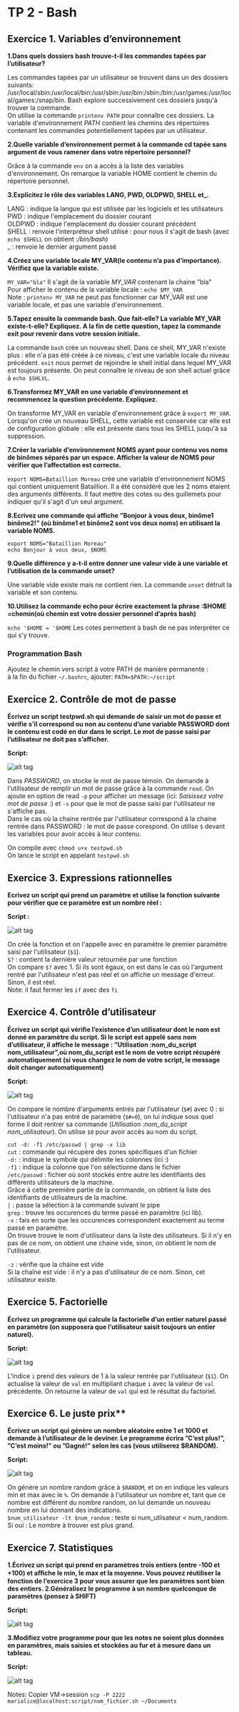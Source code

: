 # TP 2 - Bash

## Exercice 1. Variables d’environnement

**1.Dans quels dossiers bash trouve-t-il les commandes tapées par l’utilisateur?**  

Les commandes tapées par un utilisateur se trouvent dans un des dossiers suivants: /usr/local/sbin:/usr/local/bin:/usr/sbin:/usr/bin:/sbin:/bin:/usr/games:/usr/local/games:/snap/bin. Bash explore successivement ces dossiers jusqu'à trouver la commande.  
On utilise la commande `printenv PATH` pour connaître ces dossiers. La variable d'environnement *PATH* contient les chemins des répertoires contenant les commandes potentiellement tapées par un utilisateur.  

**2.Quelle variable d’environnement permet à la commande cd tapée sans argument de vous ramener dans votre répertoire personnel?**  

Grâce à la commande `env` on a accès à la liste des variables d'environnement. On remarque la variable HOME contient le chemin du répertoire personnel.

**3.Explicitez le rôle des variables LANG, PWD, OLDPWD, SHELL et_.**  

LANG : indique la langue qui est utilisée par les logiciels et les utilisateurs  
PWD : indique l'emplacement du dossier courant  
OLDPWD : indique l'emplacement du dossier courant précédent  
SHELL : renvoie l'interpréteur shell utilisé : pour nous il s'agit de bash (avec `echo $SHELL` on obtient :*/bin/bash*)  
_ : renvoie le dernier argument passé  

**4.Créez une variable locale MY_VAR(le contenu n’a pas d’importance). Vérifiez que la variable existe.**  

`MY_VAR="bla"`  Il s'agit de la variable *MY_VAR* contenant la chaine "bla"  
Pour afficher le contenu de la variable locale : `echo $MY_VAR`  
Note : `printenv MY_VAR` ne peut pas fonctionner car MY_VAR est une variable locale, et pas une variable d'environnement.  

**5.Tapez ensuite la commande bash. Que fait-elle? La variable MY_VAR existe-t-elle? Expliquez. A la fin de cette question, tapez la commande exit pour revenir dans votre session initiale.**  

La commande `bash` crée un nouveau shell. Dans ce shell, MY_VAR n'existe plus : elle n'a pas été créée à ce niveau, c'est une variable locale du niveau précédent. `exit` nous permet de rejoindre le shell initial dans lequel MY_VAR est toujours présente. On peut connaître le niveau de son shell actuel grâce à  `echo $SHLVL`.  

**6.Transformez MY_VAR en une variable d’environnement et recommencez la question précédente. Expliquez.**  

On transforme MY_VAR en variable d'environnement grâce à `export MY_VAR`. Lorsqu'on crée un nouveau SHELL, cette variable est conservée car elle est de configuration globale : elle est présente dans tous les SHELL jusqu'à sa suppression.  

**7.Créer la variable d’environnement NOMS ayant pour contenu vos noms de binômes séparés par un espace. Afficher la valeur de NOMS pour vérifier que l’affectation est correcte.**  

`export NOMS=Bataillion Moreau` crée une variable d'environnement NOMS qui contient uniquement Bataillion. Il a été considéré que les 2 noms étaient des arguments différents. Il faut mettre des cotes ou des guillemets pour indiquer qu'il s'agit d'un seul argument.  

**8.Ecrivez une commande qui affiche ”Bonjour à vous deux, binôme1 binôme2!” (où binôme1 et binôme2 sont vos deux noms) en utilisant la variable NOMS.**  

`export NOMS="Bataillion Moreau"`  
`echo Bonjour à vous deux, $NOMS`

**9.Quelle différence y a-t-il entre donner une valeur vide à une variable et l’utilisation de la commande unset?**  

Une variable vide existe mais ne contient rien. La commande `unset` détruit la variable et son contenu.

**10.Utilisez la commande echo pour écrire exactement la phrase :$HOME =chemin(où chemin est votre dossier personnel d’après bash)**  

`echo '$HOME = '$HOME` Les cotes permettent à bash de ne pas interpréter ce qui s'y trouve.  
  

### Programmation Bash  

Ajoutez le chemin vers script à votre PATH de manière permanente :  
à la fin du fichier `~/.bashrc`, ajouter: `PATH=$PATH:~/script`  
  
  
## Exercice 2. Contrôle de mot de passe  

**Écrivez un script testpwd.sh qui demande de saisir un mot de passe et vérifie s’il correspond ou non au contenu d’une variable PASSWORD dont le contenu est codé en dur dans le script. Le mot de passe saisi par l’utilisateur ne doit pas s’afficher.**  

**Script:**  

![alt tag](https://user-images.githubusercontent.com/60732108/74060385-229b4f00-49ea-11ea-83ea-d91e4ceac393.png)

Dans *PASSWORD*, on stocke le mot de passe témoin. On demande à l'utilisateur de remplir un mot de passe grâce à la commande `read`. On ajoute en option de read `-p` pour afficher un message (ici: *Saisissez votre mot de passe :*) et `-s` pour que le mot de passe saisi par l'utilisateur ne s'affiche pas.  
Dans le cas où la chaine rentrée par l'utilisateur correspond à la chaine rentrée dans PASSWORD : le mot de passe corespond. On utilise `$` devant les variables pour avoir accès à leur contenu.  

On compile avec `chmod u+x testpwd.sh`  
On lance le script en appelant `testpwd.sh`  


## Exercice 3. Expressions rationnelles  

**Ecrivez un script qui prend un paramètre et utilise la fonction suivante pour vérifier que ce paramètre est un nombre réel :**  

**Script :**  

![alt tag](https://user-images.githubusercontent.com/60732108/74059985-532eb900-49e9-11ea-9558-1781ac8d5e39.png)


On crée la fonction et on l'appelle avec en paramètre le premier paramètre saisi par l'utilisateur (`$1`).  
`$?` : contient la dernière valeur retournée par une fonction  
On compare `$?` avec 1. Si ils sont égaux, on est dans le cas où l'argument rentré par l'utilisateur n'est pas réel et on affiche un message d'erreur. Sinon, il est réel.  
Note: il faut fermer les `if` avec des `fi`


## Exercice 4. Contrôle d’utilisateur  

**Écrivez un script qui vérifie l’existence d’un utilisateur dont le nom est donné en paramètre du script. Si le script est appelé sans nom d’utilisateur, il affiche le message : ”Utilisation :nom_du_script nom_utilisateur”,où nom_du_script est le nom de votre script récupéré automatiquement (si vous changez le nom de votre script, le message doit changer automatiquement)**  

**Script:**  

![alt tag](https://user-images.githubusercontent.com/60732108/74059759-eadfd780-49e8-11ea-80f0-3097916e6f33.png)    

On compare le nombre d'arguments entrés par l'utilisateur (`$#`) avec 0 : si l'utilisateur n'a pas entré de paramètre (`$#=0`), on lui indique sous quel forme il doit rentrer sa commande (*Utilisation :nom_du_script nom_utilisateur*). On utilise `$0` pour avoir accès au nom du script.  

`cut -d: -f1 /etc/passwd | grep -x lib`  
`cut` : commande qui récupère des zones spécifiques d'un fichier  
`-d:` : indique le symbole qui délimite les colonnes (ici :)  
`-f1` : indique la colonne que l'on sélectionne dans le fichier  
`/etc/passwd` : fichier où sont stockés entre autre les identifiants des différents utilisateurs de la machine.  
Grâce à cette première partie de la commande, on obtient la liste des identifiants de utilisateurs de la machine.  
`|` : passe la sélection à la commande suivant le pipe  
`grep` : trouve les occurences du terme passé en paramètre (ici lib).  
`-x` : fais en sorte que les occurences correspondent exactement au terme passé en paramètre.  
On trouve trouve le nom d'utilisateur dans la liste des utilisateurs. Si il n'y en pas de ce nom, on obtient une chaine vide, sinon, on obtient le nom de l'utilisateur.  

`-z` : vérifie que la chaine est vide  
Si la chaîne est vide : il n'y a pas d'utilisateur de ce nom. Sinon, cet utilisateur existe.


## Exercice 5. Factorielle  

**Écrivez un programme qui calcule la factorielle d’un entier naturel passé en paramètre (on supposera que l’utilisateur saisit toujours un entier naturel).**  

**Script:**  

![alt tag](https://user-images.githubusercontent.com/60732108/74060003-59bd3080-49e9-11ea-80b8-15621beba262.png)  

L'indice `i` prend des valeurs de 1 à la valeur rentrée par l'utilisateur (`$1`). On actualise la valeur de `val` en multipliant chaque `i` avec la valeur de `val` précédente. On retourne la valeur de `val` qui est le résultat du factoriel.  
  
  
## Exercice 6. Le juste prix**  

**Écrivez un script qui génère un nombre aléatoire entre 1 et 1000 et demande à l’utilisateur de le deviner. Le programme écrira ”C’est plus!”, ”C’est moins!” ou ”Gagné!” selon les cas (vous utiliserez $RANDOM).**  

**Script:**  

![alt tag](https://user-images.githubusercontent.com/60732108/74060235-d6500f00-49e9-11ea-8c95-87bbb3f60610.png)

On génère un nombre random grâce à `$RANDOM`, et on en indique les valeurs min et max avec le `%`. On demande à l'utilisateur un nombre et, tant que ce nombre est différent du nombre random, on lui demande un nouveau nombre en lui donnant des indications.  
`$num_utilisateur -lt $num_random` : teste si num_utlisateur < num_random. Si oui : Le nombre à trouver est plus grand.    
  

## Exercice 7. Statistiques  

**1.Écrivez un script qui prend en paramètres trois entiers (entre -100 et +100) et aﬀiche le min, le max et la moyenne. Vous pouvez réutiliser la fonction de l’exercice 3 pour vous assurer que les paramètres sont bien des entiers.
2.Généralisez le programme à un nombre quelconque de paramètres (pensez à SHIFT)**  

**Script:**  

![alt tag](https://user-images.githubusercontent.com/60732108/74060241-d819d280-49e9-11ea-86f9-c0af5b0edda5.png)  



**3.Modifiez votre programme pour que les notes ne soient plus données en paramètres, mais saisies et stockées au fur et à mesure dans un tableau.**  

**Script:**  

![alt tag](https://user-images.githubusercontent.com/60732108/74060382-2202b880-49ea-11ea-85ef-0f3ed2c7cc48.png)  






Notes: Copier VM->session
`scp -P 2222 marialice@localhost:script/nom_fichier.sh ~/Documents`









